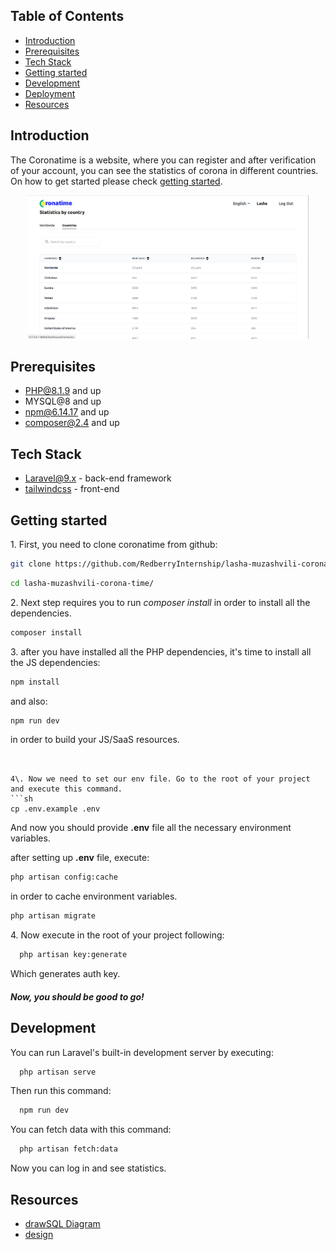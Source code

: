 ## Table of Contents

 * [Introduction](#introduction)
 * [Prerequisites](#prerequisites)
 * [Tech Stack](#tech-stack)
 * [Getting started](#getting-started)
 * [Development](#development)
 * [Deployment](#deployment)
 * [Resources](#resources)

## Introduction

The Coronatime is a website, where you can register and after verification of your account, you can see the statistics of corona in different countries. On how to get started please check [getting started](#getting-started).
<p align="center">
  <img src="public/images/worldwide-statistics.png" width="450" title="hover text">
</p>

## Prerequisites

 - PHP@8.1.9 and up
 - MYSQL@8 and up
 - npm@6.14.17 and up
 - composer@2.4 and up

## Tech Stack


 - [Laravel@9.x](https://laravel.com/docs/9.x) - back-end framework
 - [tailwindcss](https://tailwindcss.com/docs/installation) - front-end


## Getting started

1\. First, you need to clone coronatime from github:
```sh
git clone https://github.com/RedberryInternship/lasha-muzashvili-corona-time.git
```
```sh
cd lasha-muzashvili-corona-time/
```

2\. Next step requires you to run *composer install* in order to install all the dependencies.
```sh
composer install
```

3\. after you have installed all the PHP dependencies, it's time to install all the JS dependencies:
```sh
npm install
```

and also:
```sh
npm run dev
```
in order to build your JS/SaaS resources.
```


4\. Now we need to set our env file. Go to the root of your project and execute this command.
```sh
cp .env.example .env
```
And now you should provide **.env** file all the necessary environment variables.

after setting up **.env** file, execute:
```sh
php artisan config:cache
```
in order to cache environment variables.

```sh
php artisan migrate
```

4\. Now execute in the root of your project following:
```sh
  php artisan key:generate
```

Which generates auth key.

##### Now, you should be good to go!

## Development

You can run Laravel's built-in development server by executing:

```sh
  php artisan serve
```

Then run this command:

```sh
  npm run dev
```

You can fetch data with this command:

```sh
  php artisan fetch:data
```
Now you can log in and see statistics.

## Resources
 - [drawSQL Diagram](https://drawsql.app/teams/redberry-28/diagrams/coronatime)
 - [design](https://www.figma.com/file/O9A950iYrHgZHtBuCtNSY8/Coronatime)

